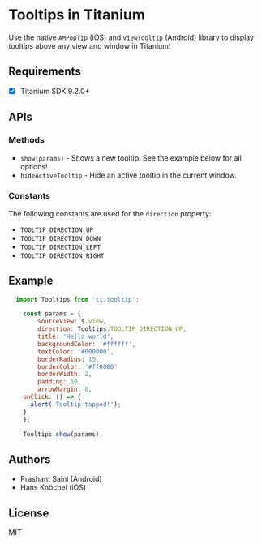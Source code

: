 # Tooltips in Titanium

Use the native `AMPopTip` (iOS) and `ViewTooltip` (Android) library to display tooltips above any view and window in Titanium!

## Requirements

- [x] Titanium SDK 9.2.0+

## APIs

### Methods

- `show(params)` - Shows a new tooltip. See the example below for all options!
- `hideActiveTooltip` - Hide an active tooltip in the current window.

### Constants

The following constants are used for the `direction` property:

- `TOOLTIP_DIRECTION_UP`
- `TOOLTIP_DIRECTION_DOWN`
- `TOOLTIP_DIRECTION_LEFT`
- `TOOLTIP_DIRECTION_RIGHT`

## Example

```js
  import Tooltips from 'ti.tooltip';

	const params = {
		sourceView: $.view,
		direction: Tooltips.TOOLTIP_DIRECTION_UP,
		title: 'Hello world',
		backgroundColor: '#ffffff',
		textColor: '#000000',
		borderRadius: 15,
		borderColor: '#ff0000'
		borderWidth: 2,
		padding: 10,
		arrowMargin: 0,
    onClick: () => {
      alert('Tooltip tapped!');
    }
	};

	Tooltips.show(params);
```

## Authors

- Prashant Saini (Android)
- Hans Knöchel (iOS)

## License

MIT